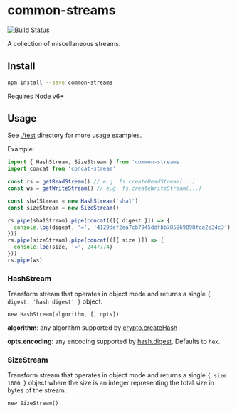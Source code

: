# common-streams

[![Build Status](https://travis-ci.org/blockai/common-streams.svg?branch=master)](https://travis-ci.org/blockai/common-streams)

A collection of miscellaneous streams.

## Install

```bash
npm install --save common-streams
```

Requires Node v6+

## Usage

See [./test](./test) directory for more usage examples.

Example:

```javascript
import { HashStream, SizeStream } from 'common-streams'
import concat from 'concat-stream'

const rs = getReadStream() // e.g. fs.createReadStream(...)
const ws = getWriteStream() // e.g. fs.createWriteStream(...)

const sha1Stream = new HashStream('sha1')
const sizeStream = new SizeStream()

rs.pipe(sha1Stream).pipe(concat(([{ digest }]) => {
  console.log(digest, '=', '4129def2ea7cb7945ddfbb785969898fca2e34c3')
}))
rs.pipe(sizeStream).pipe(concat(([{ size }]) => {
  console.log(size, '=', 2447774)
}))
rs.pipe(ws)
```

### HashStream

Transform stream that operates in object mode and returns a single `{ digest: 'hash digest' }` object.

`new HashStream(algorithm, [, opts])`

**algorithm**: any algorithm supported by [crypto.createHash](https://nodejs.org/api/crypto.html#crypto_crypto_createhash_algorithm)

**opts.encoding**: any encoding supported by [hash.digest](https://nodejs.org/api/crypto.html#crypto_hash_digest_encoding). Defaults to `hex`.

### SizeStream

Transform stream that operates in object mode and returns a single `{
size: 1000 }` object where the size is an integer representing the total
size in bytes of the stream.

`new SizeStream()`